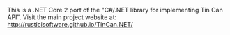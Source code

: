 This is a .NET Core 2 port of the "C#/.NET library for implementing Tin Can API". Visit the main project website at: http://rusticisoftware.github.io/TinCan.NET/